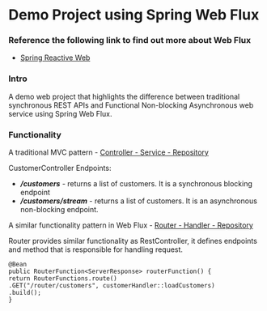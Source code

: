 # Demo Project using Spring Web Flux 
### Reference the following link to find out more about Web Flux

* [Spring Reactive Web](https://docs.spring.io/spring-boot/docs/3.0.0/reference/htmlsingle/#web.reactive)

### Intro

A demo web project that highlights the difference
between traditional synchronous REST APIs and Functional
Non-blocking Asynchronous web service using Spring Web Flux.

### Functionality

A traditional MVC pattern - [Controller - Service - Repository](https://github.com/baggio1103/customer-service-flux/blob/main/src/main/java/com/javajedi/controller/CustomerController.java)

CustomerController Endpoints:

* **_/customers_** - returns a list of customers. It is a
  synchronous blocking endpoint
* **_/customers/stream_** - returns a list of customers. It is an
  asynchronous non-blocking endpoint.

A similar functionality pattern in Web Flux - [Router - Handler - Repository](https://github.com/baggio1103/customer-service-flux/blob/main/src/main/java/com/javajedi/router/RouterConfig.java)

Router provides similar functionality as RestController,
it defines endpoints and method that is responsible for handling request.

```
@Bean
public RouterFunction<ServerResponse> routerFunction() {
return RouterFunctions.route()
.GET("/router/customers", customerHandler::loadCustomers)
.build();
}
```
